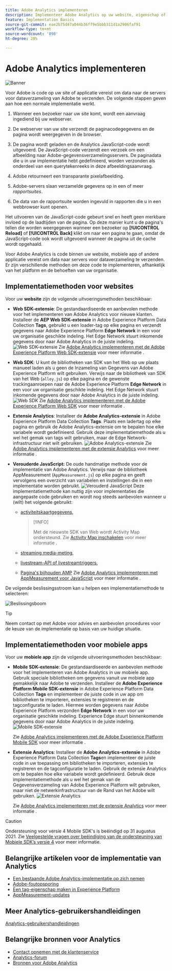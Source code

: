 ```yaml
---
title: Adobe Analytics implementeren
description: Implementeer Adobe Analytics op uw website, eigenschap of applicatie.
feature: Implementation Basics
source-git-commit: eae2b75d47a044b36ff9e5bbb311d1a2906faf91
workflow-type: tm+mt
source-wordcount: '898'
ht-degree: 28%

---
```


# Adobe Analytics implementeren

![Banner](../../assets/doc_banner_implement.png)

Voor Adobe is code op uw site of applicatie vereist om data naar de servers voor dataverzameling van Adobe te verzenden. De volgende stappen geven aan hoe een normale implementatie werkt.

1. Wanneer een bezoeker naar uw site komt, wordt een aanvraag ingediend bij uw webserver.
2. De webserver van uw site verzendt de paginacodegegevens en de pagina wordt weergegeven in de browser.
3. De pagina wordt geladen en de Analytics JavaScript-code wordt uitgevoerd.
De JavaScript-code verzendt een verzoek om een afbeelding naar Adobe-gegevensverzamelingsservers. De paginadata die u in uw implementatie hebt gedefinieerd, worden verzonden als onderdeel van een querytekenreeks in deze afbeeldingsaanvraag.

4. Adobe retourneert een transparante pixelafbeelding.
5. Adobe-servers slaan verzamelde gegevens op in een of meer *rapportsuites*.
6. De data van de rapportsuite worden ingevuld in rapporten die u in een webbrowser kunt openen.

Het uitvoeren van de JavaScript-code gebeurt snel en heeft geen merkbare invloed op de laadtijden van de pagina. Op deze manier kunt u de pagina&#39;s tellen die worden weergegeven wanneer een bezoeker op **[!UICONTROL Reload]** of **[!UICONTROL Back]** klikt om naar een pagina te gaan, omdat de JavaScript-code ook wordt uitgevoerd wanneer de pagina uit de cache wordt opgehaald.

Voor Adobe Analytics is code binnen uw website, mobiele app of andere applicatie vereist om data naar servers voor dataverzameling te verzenden. Er zijn verschillende methoden om deze code te implementeren, afhankelijk van het platform en de behoeften van uw organisatie.

## Implementatiemethoden voor websites

Voor uw **website** zijn de volgende uitvoeringsmethoden beschikbaar:

* **Web SDK-extensie**: De gestandaardiseerde en aanbevolen methode voor het implementeren van Adobe Analytics voor nieuwe klanten. Installeer de **AEP Web SDK-extensie** in Adobe Experience Platform Data Collection **Tags**, gebruikt u een loader-tag op elke pagina en verzendt gegevens naar Adobe Experience Platform **Edge Network** in een voor uw organisatie geschikte indeling. Het Edge Network stuurt inkomende gegevens door naar Adobe Analytics in de juiste indeling.
   ![Web SDK-extensie](./assets/websdk-extension-implementation.png)
Zie [Adobe Analytics implementeren met de Adobe Experience Platform Web SDK-extensie](./aep-edge/overview.md) voor meer informatie .

* **Web SDK**: U kunt de bibliotheken van SDK van het Web op uw plaats manueel laden als u geen de Inzameling van Gegevens van Adobe Experience Platform wilt gebruiken. Verwijs naar de bibliotheek van SDK van het Web (`alloy.js`) op elke pagina en de gewenste trackingaanroepen naar de Adobe Experience Platform **Edge Network** in een voor uw organisatie geschikte indeling. Het Edge Network stuurt inkomende gegevens door naar Adobe Analytics in de juiste indeling.
   ![Web SDK](./assets/websdk-implementation.png)
Zie [Adobe Analytics implementeren met de Adobe Experience Platform Web SDK](./aep-edge/overview.md) voor meer informatie .


* **Extensie Analytics**: Installeer de **Adobe Analytics-extensie** in Adobe Experience Platform Data Collection **Tags**. Plaats een ladertag op elke pagina en gebruik de Adobe Analytics-extensie om te bepalen hoe elke variabele wordt gedefinieerd. Gebruik deze implementatiemethode als u wel het gemak van tags wilt gebruiken, maar de Edge Network-infrastructuur niet wilt gebruiken.
   ![Adobe Analytics-extensie](./assets/analytics-extension-implementation.png)
Zie [Adobe Analytics implementeren met de extensie Analytics](launch/overview.md) voor meer informatie .

* **Verouderde JavaScript:** De oude handmatige methode voor de implementatie van Adobe Analytics. Verwijs naar de bibliotheek AppMeasurement (`AppMeasurement.js`) op elke pagina en geeft vervolgens een overzicht van variabelen en instellingen die in een implementatie worden gebruikt.
   ![Verouderd JavaScript](./assets/appmeasurement-implementation.png)
Deze implementatiemethode kan nuttig zijn voor implementaties die aangepaste code gebruiken en wordt nog steeds aanbevolen wanneer u (wilt) het volgende gebruikt:

   * [activiteitskaartgegevens](../analyze/activity-map/activity-map.md),

      >[!INFO]
      >
      >Met de nieuwste SDK van Web wordt Activity Map ondersteund. Zie [Activity Map inschakelen](/help/analyze/activity-map/activitymap-getting-started/activitymap-getting-started-admins/activitymap-enable.md) voor meer informatie .

   * [streaming media-meting](https://experienceleague.adobe.com/docs/media-analytics/using/media-overview.html?lang=en),

   * [livestream-API of livestreamtriggers](https://github.com/AdobeDocs/analytics-1.4-apis/blob/master/docs/live-stream-api/getting_started.md),

   * [Pagina&#39;s bijhouden AMP](./other/amp.md)
   Zie [Adobe Analytics implementeren met AppMeasurement voor JavaScript](js/overview.md) voor meer informatie .

De volgende beslissingsstroom kan u helpen een implementatiemethode te selecteren:

![Beslissingsboom](./assets/decision-tree.png)


>[!TIP]
>
>Neem contact op met Adobe voor advies en aanbevolen procedures voor de keuze van de implementatie op basis van uw huidige situatie.

## Implementatiemethoden voor mobiele apps

Voor uw **mobiele app** zijn de volgende uitvoeringsmethoden beschikbaar:

* **Mobile SDK-extensie**: De gestandaardiseerde en aanbevolen methode voor het implementeren van Adobe Analytics in uw mobiele app. Gebruik speciale bibliotheken om gegevens vanuit uw mobiele app gemakkelijk naar Adobe te verzenden. Installeer de **Adobe Experience Platform Mobile SDK-extensie** in Adobe Experience Platform Data Collection **Tags** en implementeer de juiste code in uw app om bibliotheken te importeren, extensies te registreren en de tagconfiguratie te laden. Hiermee worden gegevens naar Adobe Experience Platform verzonden **Edge Network** in een voor uw organisatie geschikte indeling. Experience Edge stuurt binnenkomende gegevens door naar Adobe Analytics in de juiste indeling.
   ![Mobile SDK-extensie](./assets/mobilesdk-extension.png)

   Zie [Adobe Analytics implementeren met de Adobe Experience Platform Mobile SDK](../implement/aep-edge/mobile-sdk/overview.md) voor meer informatie .

* **Extensie Analytics**: Installeer de **Adobe Analytics-extensie** in Adobe Experience Platform Data Collection **Tags**en implementeer de juiste code in uw toepassing om bibliotheken te importeren, extensies te registreren en de tagconfiguratie te laden. Gebruik de extensie Analytics om te bepalen hoe elke variabele wordt gedefinieerd. Gebruik deze implementatiemethode als u wel het gemak van de Gegevensverzameling van Adobe Experience Platform wilt gebruiken, maar niet de netwerkinfrastructuur van de Rand van het Adobe wilt gebruiken.
   ![Extensie Analytics](./assets/mobilesdk-analytics-extension.png)

   Zie [Adobe Analytics implementeren met de extensie Analytics](../implement/aep-edge/mobile-sdk/overview.md) voor meer informatie .


>[!CAUTION]
>
>Ondersteuning voor versie 4 Mobile SDK&#39;s is beëindigd op 31 augustus 2021. Zie [Veelgestelde vragen over beëindiging van de ondersteuning van Mobiele SDK’s versie 4](https://developer.adobe.com/client-sdks/documentation/v4-end-of-life-faq/) voor meer informatie.

## Belangrijke artikelen voor de implementatie van Analytics

* [Een bestaande Adobe Analytics-implementatie op zich nemen](/help/implement/prepare/existing-implementation.md)
* [Adobe-foutopsporing](validate/debugger.md)
* [Een tag-eigenschap maken in Experience Platform](launch/create-analytics-property.md)
* [AppMeasurement-updates](appmeasurement-updates.md)

## Meer Analytics-gebruikershandleidingen

[Analytics-gebruikershandleidingen](https://experienceleague.adobe.com/docs/analytics.html)

## Belangrijke bronnen voor Analytics

* [Contact opnemen met de klantenservice](https://experienceleague.adobe.com/?support-solution=Analytics&amp;lang=nl#support)
* [Analytics-forum](https://experienceleaguecommunities.adobe.com/t5/adobe-analytics/ct-p/adobe-analytics-community)
* [Bronnen voor Adobe Analytics](https://experienceleaguecommunities.adobe.com/t5/adobe-analytics-discussions/adobe-analytics-resources/m-p/276666)
